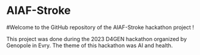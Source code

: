 # AIAF-Stroke

#Welcome to the GitHub repository of the AIAF-Stroke hackathon project !

This project was done during the 2023 D4GEN hackathon organized by Genopole in Evry. The theme of this hackathon was AI and health.
